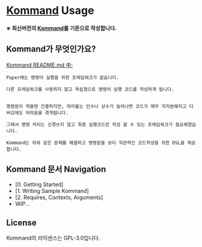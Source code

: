 # [Kommand](https://github.com/monun/kommand/) Usage

**※ 최신버전의 [Kommand](https://github.com/monun/kommand/)를 기준으로 작성합니다.**

## Kommand가 무엇인가요?

[Kommand README.md 中:](https://github.com/monun/kommand/blob/master/README.md)

```
Paper에는 명령어 실행을 위한 프레임워크가 없습니다.

다른 프레임워크를 사용하지 않고 독립형으로 명령어 실행 코드를 작성하게 됩니다.


명령문이 적을땐 간결하지만, 따라붙는 인수나 상수가 늘어나면 코드가 매우 지저분해지고 디버깅에도 어려움을 겪게됩니다.

그래서 명령 처리는 신경쓰지 않고 최종 실행코드만 작성 할 수 있는 프레임워크가 필요해졌습니다.

Kommand는 위와 같은 문제를 해결하고 명령문을 보다 직관적인 코드작성을 위한 DSL을 제공합니다.
```

## Kommand 문서 Navigation

- [0. Getting Started]
- [1. Writing Sample Kommand]
- [2. Requires, Contexts, Arguments]
- WIP...

## License
Kommand의 라이센스는 GPL-3.0입니다.